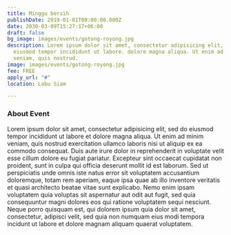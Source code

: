 ```yaml
---
title: Minggu bersih
publishDate: 2019-01-01T00:00:00.000Z
date: 2030-03-09T15:27:17+06:00
draft: false
bg_image: images/events/gotong-royong.jpg
description: Lorem ipsum dolor sit amet, consectetur adipisicing elit, sed do
  eiusmod tempor incididunt ut labore. dolore magna aliqua. Ut enim ad minim
  veniam, quis nostrud.
image: images/events/gotong-royong.jpg
fee: FREE
apply_url: "#" 
location: Labu Siam

---
```


### About Event

Lorem ipsum dolor sit amet, consectetur adipisicing elit, sed do eiusmod tempor incididunt ut labore et dolore magna aliqua. Ut enim ad minim veniam, quis nostrud exercitation ullamco laboris nisi ut aliquip ex ea commodo consequat. Duis aute irure dolor in reprehenderit in voluptate velit esse cillum dolore eu fugiat  pariatur. Excepteur sint occaecat cupidatat non proident, sunt in culpa qui officia deserunt mollit id est laborum. Sed ut perspiciatis unde omnis iste natus error sit voluptatem accusantium doloremque, totam rem aperiam, eaque ipsa quae ab illo inventore veritatis et quasi architecto beatae vitae sunt explicabo. Nemo enim ipsam voluptatem quia voluptas sit aspernatur aut odit aut fugit, sed quia consequuntur magni dolores eos qui ratione voluptatem sequi nesciunt. Neque porro quisquam est, qui dolorem ipsum quia dolor sit amet, consectetur, adipisci velit, sed quia non numquam eius modi tempora incidunt ut labore et dolore magnam aliquam quaerat voluptatem.